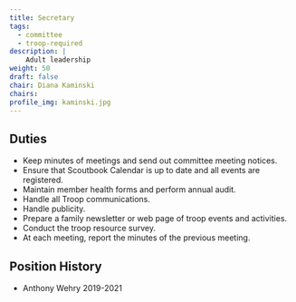 ```yaml
---
title: Secretary
tags:
  - committee
  - troop-required
description: |
    Adult leadership
weight: 50
draft: false
chair: Diana Kaminski
chairs:
profile_img: kaminski.jpg
---
```


## Duties

- Keep minutes of meetings and send out committee meeting notices.
- Ensure that Scoutbook Calendar is up to date and all events are registered.
- Maintain member health forms and perform annual audit.
- Handle all Troop communications.
- Handle publicity.
- Prepare a family newsletter or web page of troop events and
  activities.
- Conduct the troop resource survey.
- At each meeting, report the minutes of the previous meeting.

## Position History

- Anthony Wehry 2019-2021
